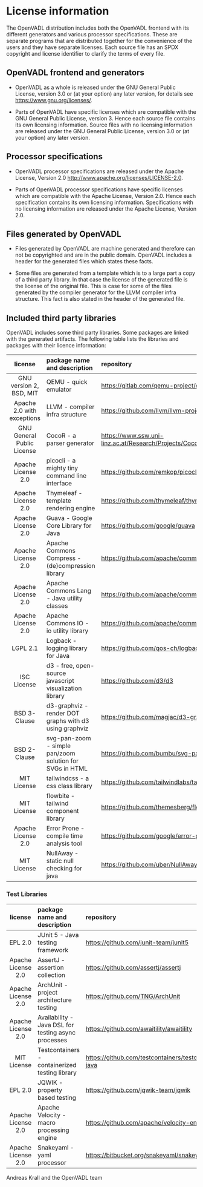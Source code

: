 # License information

The OpenVADL distribution includes both the OpenVADL frontend with its
different generators and various processor specifications. These are
separate programs that are distributed together for the convenience of
the users and they have separate licenses. Each source file has an SPDX
copyright and license identifier to clarify the terms of every file.

## OpenVADL frontend and generators

* OpenVADL as a whole is released under the GNU General Public License,
  version 3.0 or (at your option) any later version, for details see
  <https://www.gnu.org/licenses/>.

* Parts of OpenVADL have specific licenses which are compatible with
  the GNU General Public License, version 3. Hence each source file
  contains its own licensing information. Source files with no
  licensing information are released under the GNU General Public
  License, version 3.0 or (at your option) any later version.

## Processor specifications

* OpenVADL processor specifications are released under the Apache
  License, Version 2.0 <http://www.apache.org/licenses/LICENSE-2.0>.

* Parts of OpenVADL processor specifications have specific licenses
  which are compatible with the Apache License, Version 2.0. Hence
  each specification contains its own licensing information.
  Specifications with no licensing information are released under
  the Apache License, Version 2.0.

## Files generated by OpenVADL

* Files generated by OpenVADL are machine generated and therefore can
  not be copyrighted and are in the public domain. OpenVADL includes a
  header for the generated files which states these facts.

* Some files are generated from a template which is to a large part a
  copy of a third party library. In that case the license of the generated
  file is the license of the original file. This is case for some of the
  files generated by the compiler generator for the LLVM compiler infra
  structure. This fact is also stated in the header of the generated file.

## Included third party libraries

OpenVADL includes some third party libraries. Some packages are linked with
the generated artifacts. The following table lists the libraries and packages
with their licence information:

|          license           | package name and description                             | repository                                             |
|:--------------------------:|:---------------------------------------------------------|:-------------------------------------------------------|
|  GNU version 2, BSD, MIT   | QEMU - quick emulator                                    | https://gitlab.com/qemu-project/qemu                   |
| Apache 2.0 with exceptions | LLVM - compiler infra structure                          | https://github.com/llvm/llvm-project                   |
| GNU General Public License | CocoR - a parser generator                               | https://www.ssw.uni-linz.ac.at/Research/Projects/Coco/ |
|     Apache License 2.0     | picocli - a mighty tiny command line interface           | https://github.com/remkop/picocli                      |
|     Apache License 2.0     | Thymeleaf - template rendering engine                    | https://github.com/thymeleaf/thymeleaf                 |
|     Apache License 2.0     | Guava - Google Core Library for Java                     | https://github.com/google/guava                        |
|     Apache License 2.0     | Apache Commons Compress - (de)compression library        | https://github.com/apache/commons-compress             |
|     Apache License 2.0     | Apache Commons Lang - Java utility classes               | https://github.com/apache/commons-lang                 |
|     Apache License 2.0     | Apache Commons IO - io utility library                   | https://github.com/apache/commons-io                   |
|          LGPL 2.1          | Logback - logging library for Java                       | https://github.com/qos-ch/logback                      |
|        ISC License         | d3 - free, open-source javascript visualization library  | https://github.com/d3/d3                               |
|        BSD 3-Clause        | d3-graphviz - render DOT graphs with d3 using graphviz   | https://github.com/magjac/d3-graphviz                  |
|        BSD 2-Clause        | svg-pan-zoom - simple pan/zoom solution for SVGs in HTML | https://github.com/bumbu/svg-pan-zoom                  |
|        MIT License         | tailwindcss - a css class library                        | https://github.com/tailwindlabs/tailwindcss/tree/main  |
|        MIT License         | flowbite - tailwind component library                    | https://github.com/themesberg/flowbite                 |
|     Apache License 2.0     | Error Prone - compile time analysis tool                 | https://github.com/google/error-prone                  |
|        MIT License         | NullAway - static null checking for java                 | https://github.com/uber/NullAway                       |

### Test Libraries

|      license       | package name and description                        | repository                                            |
|:------------------:|:----------------------------------------------------|:------------------------------------------------------|
|      EPL 2.0       | JUnit 5 - Java testing framework                    | https://github.com/junit-team/junit5                  |
| Apache License 2.0 | AssertJ - assertion collection                      | https://github.com/assertj/assertj                    |
| Apache License 2.0 | ArchUnit - project architecture testing             | https://github.com/TNG/ArchUnit                       |
| Apache License 2.0 | Availability - Java DSL for testing async processes | https://github.com/awaitility/awaitility              |
|    MIT License     | Testcontainers - containerized testing library      | https://github.com/testcontainers/testcontainers-java |
|      EPL 2.0       | JQWIK - property based testing                      | https://github.com/jqwik-team/jqwik                   |
| Apache License 2.0 | Apache Velocity - macro processing engine           | https://github.com/apache/velocity-engine             |
| Apache License 2.0 | Snakeyaml - yaml processor                          | https://bitbucket.org/snakeyaml/snakeyaml             |

Andreas Krall and the OpenVADL team

